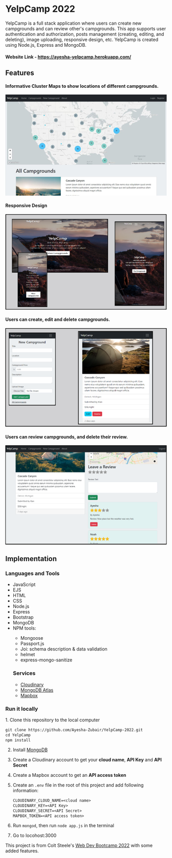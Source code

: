 <h1>YelpCamp 2022</h1>

<p>YelpCamp is a full stack application where users can create new campgrounds and can review other's campgrounds. This app supports user authentication and authorization, posts management (creating, editing, and deleting), image uploading, responsive design, etc. YelpCamp is created using Node.js, Express and MongoDB.</p>

<h4>Website Link - <a href="https://ayesha-yelpcamp.herokuapp.com/">https://ayesha-yelpcamp.herokuapp.com/</a></h4>

<h2>Features</h2>

<h4>Informative Cluster Maps to show locations of different campgrounds.</h4>

<img src="/images/index.JPG" width="800" />

<h4>Responsive Design</h4>

<img src="/images/responsive.png">

<h4>Users can create, edit and delete campgrounds.</h4>

<img src="/images/new.png">

<h4>Users can review campgrounds, and delete their review.</h4>

<img src="/images/reviews.png">

<h2>Implementation</h2>

<h3>Languages and Tools</h3>
<ul>
<li>JavaScript</li>
<li>EJS</li>
<li>HTML</li>
<li>CSS</li>
<li>Node.js</li>
<li>Express</li>
<li>Bootstrap</li>
<li>MongoDB</li>
<li>NPM tools:</li>
<ul>
<li>Mongoose</li>
<li>Passport.js</li>
<li>Joi: schema description & data validation</li>
<li>helmet</li>
<li>express-mongo-sanitize</li>
</ul>

<h3>Services</h3>
<ul>
<li><a href="https://cloudinary.com/">Cloudinary<a></li>
<li><a href="https://www.mongodb.com/atlas/database">MongoDB Atlas<a></li>
<li><a href="https://www.mapbox.com/">Mapbox<a></li>
</ul>
</ul>

  <h3>Run it locally</h3>
1. Clone this repository to the local computer

   ```
   git clone https://github.com/Ayesha-Zubair/YelpCamp-2022.git
   cd YelpCamp
   npm install 
   ```

2. Install [MongoDB](https://www.mongodb.com/)

3. Create a Cloudinary account to get your **cloud name**, **API Key** and **API Secret**

4. Create a Mapbox account to get an **API access token**

5. Create an `.env` file in the root of this project and add following information:

   ```
   CLOUDINARY_CLOUD_NAME=<cloud name>
   CLOUDINARY_KEY=<API Key>
   CLOUDINARY_SECRET=<API Secret>
   MAPBOX_TOKEN=<API access token>
   ```

6. Run `mongod`, then run  `node app.js` in the terminal
7. Go to locohost:3000
  

<p> This project is from Colt Steele's <a href="https://www.udemy.com/course/the-web-developer-bootcamp/"> Web Dev Bootcamp 2022</a> with some added features.</p>
